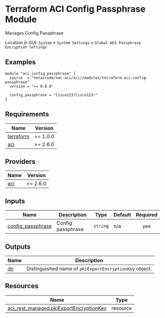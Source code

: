 <!-- BEGIN_TF_DOCS -->
# Terraform ACI Config Passphrase Module

Manages Config Passphrase

Location in GUI:
`System` » `System Settings` » `Global AES Passphrase Encryption Settings`

## Examples

```hcl
module "aci_config_passphrase" {
  source  = "netascode/nac-aci/aci//modules/terraform-aci-config-passphrase"
  version = ">= 0.8.0"

  config_passphrase = "Cisco123!Cisco123!"
}
```

## Requirements

| Name | Version |
|------|---------|
| <a name="requirement_terraform"></a> [terraform](#requirement\_terraform) | >= 1.0.0 |
| <a name="requirement_aci"></a> [aci](#requirement\_aci) | >= 2.6.0 |

## Providers

| Name | Version |
|------|---------|
| <a name="provider_aci"></a> [aci](#provider\_aci) | >= 2.6.0 |

## Inputs

| Name | Description | Type | Default | Required |
|------|-------------|------|---------|:--------:|
| <a name="input_config_passphrase"></a> [config\_passphrase](#input\_config\_passphrase) | Config passphrase. | `string` | n/a | yes |

## Outputs

| Name | Description |
|------|-------------|
| <a name="output_dn"></a> [dn](#output\_dn) | Distinguished name of `pkiExportEncryptionKey` object. |

## Resources

| Name | Type |
|------|------|
| [aci_rest_managed.pkiExportEncryptionKey](https://registry.terraform.io/providers/CiscoDevNet/aci/latest/docs/resources/rest_managed) | resource |
<!-- END_TF_DOCS -->